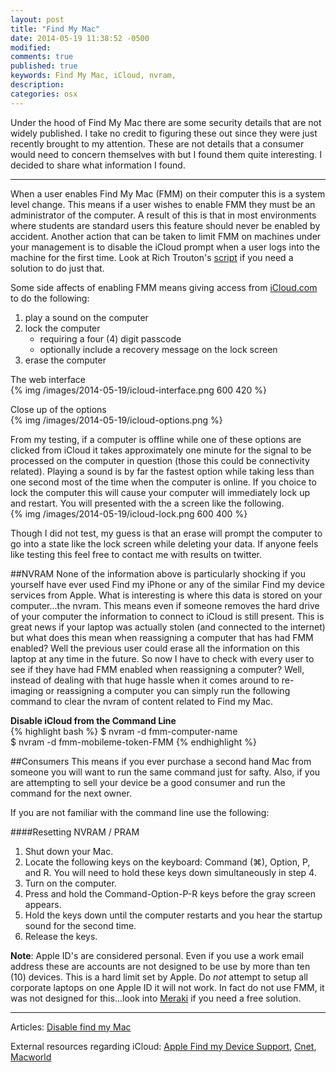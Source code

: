 ```yaml
---
layout: post
title: "Find My Mac"
date: 2014-05-19 11:38:52 -0500
modified: 
comments: true
published: true
keywords: Find My Mac, iCloud, nvram, 
description: 
categories: osx
---
```


Under the hood of Find My Mac there are some security details that are not widely published. I take no credit to figuring these out since they were just recently brought to my attention. These are not details that a consumer would need to concern themselves with but I found them quite interesting. I decided to share what information I found.

---

When a user enables Find My Mac (FMM) on their computer this is a system level change. This means if a user wishes to enable FMM they must be an administrator of the computer. A result of this is that in most environments where students are standard users this feature should never be enabled by accident. Another action that can be taken to limit FMM on machines under your management is to disable the iCloud prompt when a user logs into the machine for the first time. Look at Rich Trouton's [script](https://github.com/rtrouton/rtrouton_scripts/blob/master/rtrouton_scripts/disable_icloud_pop_up/disable_icloud_pop_up.sh) if you need a solution to do just that. 


Some side affects of enabling FMM means giving access from [iCloud.com](https://www.icloud.com/#find) to do the following:

1. play a sound on the computer
2. lock the computer 
	+ requiring a four (4) digit passcode
	+ optionally include a recovery message on the lock screen
3. erase the computer

The web interface  
{% img /images/2014-05-19/icloud-interface.png 600 420 %}

Close up of the options  
{% img /images/2014-05-19/icloud-options.png %}


From my testing, if a computer is offline while one of these options are clicked from iCloud it takes approximately one minute for the signal to be processed on the computer in question (those this could be connectivity related). Playing a sound is by far the fastest option while taking less than one second most of the time when the computer is online. If you choice to lock the computer this will cause your computer will immediately lock up and restart. You will presented with the a screen like the following.  
{% img /images/2014-05-19/icloud-lock.png 600 400 %}

Though I did not test, my guess is that an erase will prompt the computer to go into a state like the lock screen while deleting your data. If anyone feels like testing this feel free to contact me with results on twitter.

##NVRAM
None of the information above is particularly shocking if you yourself have ever used Find my iPhone or any of the similar Find my device services from Apple. What is interesting is where this data is stored on your computer...the nvram. This means even if someone removes the hard drive of your computer the information to connect to iCloud is still present. This is great news if your laptop was actually stolen (and connected to the internet) but what does this mean when reassigning a computer that has had FMM enabled? Well the previous user could erase all the information on this laptop at any time in the future. So now I have to check with every user to see if they have had FMM enabled when reassigning a computer? Well, instead of dealing with that huge hassle when it comes around to re-imaging or reassigning a computer you can simply run the following command to clear the nvram of content related to Find my Mac. 

**Disable iCloud from the Command Line**   
{% highlight bash %}
$ nvram -d fmm-computer-name  
$ nvram -d fmm-mobileme-token-FMM
{% endhighlight %}

##Consumers
This means if you ever purchase a second hand Mac from someone you will want to run the same command just for safty. Also, if you are attempting to sell your device be a good consumer and run the command for the next owner. 

If you are not familiar with the command line use the following:

####Resetting NVRAM / PRAM
1. Shut down your Mac.
2. Locate the following keys on the keyboard: Command (⌘), Option, P, and R. You will need to hold these keys down simultaneously in step 4.
3. Turn on the computer.
4. Press and hold the Command-Option-P-R keys before the gray screen appears.
5. Hold the keys down until the computer restarts and you hear the startup sound for the second time.
6. Release the keys. 

**Note**: Apple ID's are considered personal. Even if you use a work email address these are accounts are not designed to be use by more than ten (10) devices. This is a hard limit set by Apple. Do _not_ attempt to setup all corporate laptops on one Apple ID it will not work. In fact do not use FMM, it was not designed for this...look into [Meraki](https://meraki.com/login/dashboard_login) if you need a free solution.

---

Articles: [Disable find my Mac](http://ilostmynotes.blogspot.com/2013/11/disable-find-my-mac-by-modifiying-nvram.html)  

External resources regarding iCloud: [Apple Find my Device Support](http://www.apple.com/support/icloud/find-my-device/), 
[Cnet](http://www.cnet.com/how-to/how-to-use-find-my-mac-in-icloud/), [Macworld](http://www.macworld.com/article/2034795/how-to-track-a-lost-computer-with-find-my-mac.html)